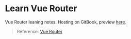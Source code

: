 # Learn Vue Router

Vue Router leaning notes. Hosting on GitBook, preview [here](https://learn-vue.gitbook.io/vue-router).

> Reference: [Vue Router](https://router.vuejs.org)
